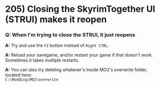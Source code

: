 # 205) Closing the SkyrimTogether UI (STRUI) makes it reopen

### Q: When I'm trying to close the STRUI, it just reopens

**A:** Try and use the `F2` button instead of `Right CTRL`.

**A:** Reload your savegame, and/or restart your game if that doesn't work. Sometimes it takes multiple restarts.

**A:** You can also try deleting whatever's inside MO2's overwrite folder, located here:\
`C:\Modding\MO2\overwrite`

